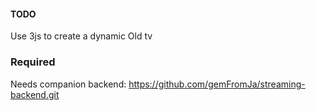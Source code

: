 #### TODO

Use 3js to create a dynamic Old tv

### Required

Needs companion backend: https://github.com/gemFromJa/streaming-backend.git
